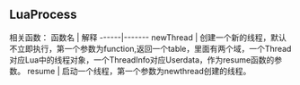 ## LuaProcess
相关函数：
函数名 |   解释
------|-------
newThread  | 创建一个新的线程，默认不立即执行，第一个参数为function,返回一个table，里面有两个域，一个Thread对应Lua中的线程对象，一个ThreadInfo对应Userdata，作为resume函数的参数。
resume  | 启动一个线程，第一个参数为newthread创建的线程。
